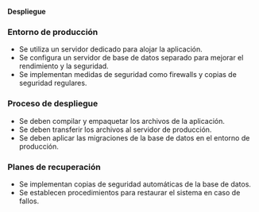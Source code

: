 **Despliegue**

### Entorno de producción

- Se utiliza un servidor dedicado para alojar la aplicación.
- Se configura un servidor de base de datos separado para mejorar el rendimiento y la seguridad.
- Se implementan medidas de seguridad como firewalls y copias de seguridad regulares.

### Proceso de despliegue

- Se deben compilar y empaquetar los archivos de la aplicación.
- Se deben transferir los archivos al servidor de producción.
- Se deben aplicar las migraciones de la base de datos en el entorno de producción.

### Planes de recuperación

- Se implementan copias de seguridad automáticas de la base de datos.
- Se establecen procedimientos para restaurar el sistema en caso de fallos.
